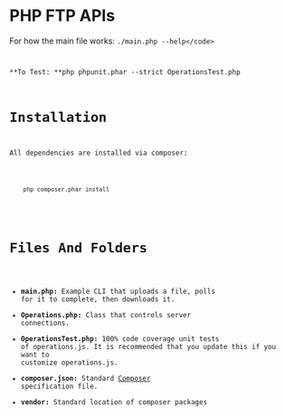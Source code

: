 PHP FTP APIs
============
For how the main file works: <code>./main.php --help</code\>

**To Test: **php phpunit.phar --strict OperationsTest.php

Installation
============
All dependencies are installed via composer:
<pre>
  <code>
    php composer.phar install
  </code>
</pre>

Files And Folders
=================
* **main.php:** Example CLI that uploads a file, polls for it to complete, then downloads it.
* **Operations.php:** Class that controls server connections.
* **OperationsTest.php:** 100% code coverage unit tests of operations.js. It is recommended that you update this if you want to customize operations.js.
* **composer.json:** Standard [Composer](https://getcomposer.org/doc/01-basic-usage.md) specification file.
* **vendor:** Standard location of composer packages
